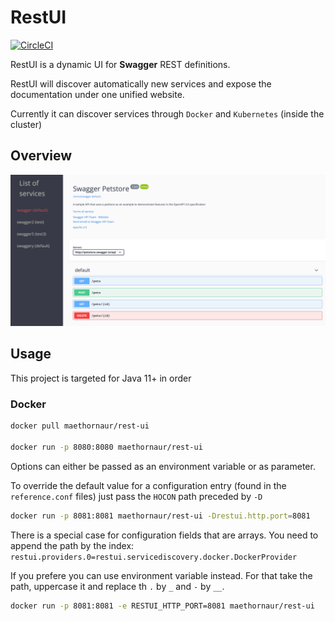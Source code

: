 # RestUI

[![CircleCI](https://circleci.com/gh/MaethorNaur/restui.svg?style=svg)](https://circleci.com/gh/MaethorNaur/restui)

RestUI is a dynamic UI for **Swagger** REST definitions.

RestUI will discover automatically new services and expose the documentation
under one unified website.

Currently it can discover services through `Docker` and `Kubernetes` (inside the cluster)

## Overview

![overview](./docs/overview.png "Overview")

## Usage

This project is targeted for Java 11+ in order

### Docker

```sh
docker pull maethornaur/rest-ui

docker run -p 8080:8080 maethornaur/rest-ui

```

Options can either be passed as an environment variable or as parameter.

To override the default value for a configuration entry (found in the
`reference.conf` files) just pass the `HOCON` path preceded by `-D`

```sh
docker run -p 8081:8081 maethornaur/rest-ui -Drestui.http.port=8081
```

There is a special case for configuration fields that are arrays.
You need to append the path by the index:
`restui.providers.0=restui.servicediscovery.docker.DockerProvider`

If you prefere you can use environment variable instead.
For that take the path, uppercase it and replace th `.` by `_` and `-` by `__`.

```sh
docker run -p 8081:8081 -e RESTUI_HTTP_PORT=8081 maethornaur/rest-ui
```
